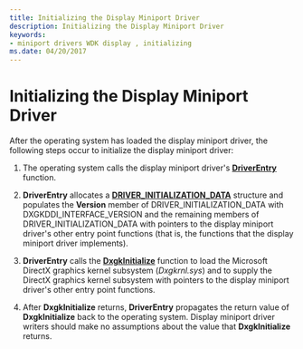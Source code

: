 ```yaml
---
title: Initializing the Display Miniport Driver
description: Initializing the Display Miniport Driver
keywords:
- miniport drivers WDK display , initializing
ms.date: 04/20/2017
---
```


# Initializing the Display Miniport Driver


After the operating system has loaded the display miniport driver, the following steps occur to initialize the display miniport driver:

1.  The operating system calls the display miniport driver's [**DriverEntry**](./driverentry-of-display-miniport-driver.md) function.

2.  **DriverEntry** allocates a [**DRIVER\_INITIALIZATION\_DATA**](/windows-hardware/drivers/ddi/dispmprt/ns-dispmprt-_driver_initialization_data) structure and populates the **Version** member of DRIVER\_INITIALIZATION\_DATA with DXGKDDI\_INTERFACE\_VERSION and the remaining members of DRIVER\_INITIALIZATION\_DATA with pointers to the display miniport driver's other entry point functions (that is, the functions that the display miniport driver implements).

3.  **DriverEntry** calls the [**DxgkInitialize**](/windows-hardware/drivers/ddi/dispmprt/nf-dispmprt-dxgkinitialize) function to load the Microsoft DirectX graphics kernel subsystem (*Dxgkrnl.sys*) and to supply the DirectX graphics kernel subsystem with pointers to the display miniport driver's other entry point functions.

4.  After **DxgkInitialize** returns, **DriverEntry** propagates the return value of **DxgkInitialize** back to the operating system. Display miniport driver writers should make no assumptions about the value that **DxgkInitialize** returns.

